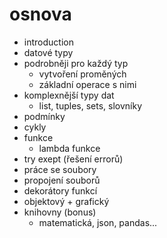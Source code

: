 # osnova

- introduction
- datové typy
- podrobněji pro každý typ
  - vytvoření proměných
  - základní operace s nimi
- komplexnější typy dat
  - list, tuples, sets, slovníky
- podmínky
- cykly
- funkce
  - lambda funkce
- try exept (řešení errorů)
- práce se soubory
- propojení souborů
- dekorátory funkcí
- objektový + grafický
- knihovny (bonus)
  - matematická, json, pandas...
